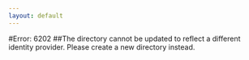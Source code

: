 ```yaml
---
layout: default
---
```


#Error: 6202
##The directory cannot be updated to reflect a different identity provider. Please create a new directory instead.